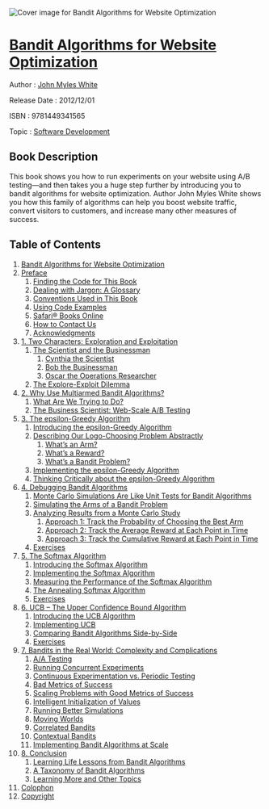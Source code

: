 ![Cover image for Bandit Algorithms for Website Optimization](https://imgdetail.ebookreading.net/cover/cover/software_development/EB9781449341565.jpg)

[Bandit Algorithms for Website Optimization](https://ebookreading.net/view/book/Bandit+Algorithms+for+Website+Optimization-EB9781449341565_1.html "Bandit Algorithms for Website Optimization")
====================================================================================================================

Author : [John Myles White](https://ebookreading.net/search/author/John+Myles+White)

Release Date : 2012/12/01

ISBN : 9781449341565

Topic : [Software Development](https://ebookreading.net/search/category/software-development)

Book Description
-----------------

This book shows you how to run experiments on your website using A/B testing—and then takes you a huge step further by introducing you to bandit algorithms for website optimization. Author John Myles White shows you how this family of algorithms can help you boost website traffic, convert visitors to customers, and increase many other measures of success.
              
Table of Contents
-----------------

1. [Bandit Algorithms for Website Optimization](https://ebookreading.net/view/book/Bandit+Algorithms+for+Website+Optimization-EB9781449341565_2.html)
1. [Preface](https://ebookreading.net/view/book/Bandit+Algorithms+for+Website+Optimization-EB9781449341565_3.html)
    1. [Finding the Code for This Book](https://ebookreading.net/view/book/Bandit+Algorithms+for+Website+Optimization-EB9781449341565_3.html#_finding_the_code_f)
    1. [Dealing with Jargon: A Glossary](https://ebookreading.net/view/book/Bandit+Algorithms+for+Website+Optimization-EB9781449341565_3.html#_dealing_with_jargo)
    1. [Conventions Used in This Book](https://ebookreading.net/view/book/Bandit+Algorithms+for+Website+Optimization-EB9781449341565_3.html#_conventions_used_i)
    1. [Using Code Examples](https://ebookreading.net/view/book/Bandit+Algorithms+for+Website+Optimization-EB9781449341565_3.html#_using_code_example)
    1. [Safari® Books Online](https://ebookreading.net/view/book/Bandit+Algorithms+for+Website+Optimization-EB9781449341565_3.html#_safari_books_onlin)
    1. [How to Contact Us](https://ebookreading.net/view/book/Bandit+Algorithms+for+Website+Optimization-EB9781449341565_3.html#_how_to_contact_us)
    1. [Acknowledgments](https://ebookreading.net/view/book/Bandit+Algorithms+for+Website+Optimization-EB9781449341565_3.html#_acknowledgments)
1. [1. Two Characters: Exploration and Exploitation](https://ebookreading.net/view/book/Bandit+Algorithms+for+Website+Optimization-EB9781449341565_4.html)
    1. [The Scientist and the Businessman](https://ebookreading.net/view/book/Bandit+Algorithms+for+Website+Optimization-EB9781449341565_4.html#_the_scientist_and_)
        1. [Cynthia the Scientist](https://ebookreading.net/view/book/Bandit+Algorithms+for+Website+Optimization-EB9781449341565_4.html#_cynthia_the_scient)
        1. [Bob the Businessman](https://ebookreading.net/view/book/Bandit+Algorithms+for+Website+Optimization-EB9781449341565_4.html#_bob_the_businessma)
        1. [Oscar the Operations Researcher](https://ebookreading.net/view/book/Bandit+Algorithms+for+Website+Optimization-EB9781449341565_4.html#_oscar_the_operatio)
    1. [The Explore-Exploit Dilemma](https://ebookreading.net/view/book/Bandit+Algorithms+for+Website+Optimization-EB9781449341565_4.html#_the_explore_exploi)
1. [2. Why Use Multiarmed Bandit Algorithms?](https://ebookreading.net/view/book/Bandit+Algorithms+for+Website+Optimization-EB9781449341565_5.html)
    1. [What Are We Trying to Do?](https://ebookreading.net/view/book/Bandit+Algorithms+for+Website+Optimization-EB9781449341565_5.html#_what_are_we_trying)
    1. [The Business Scientist: Web-Scale A/B Testing](https://ebookreading.net/view/book/Bandit+Algorithms+for+Website+Optimization-EB9781449341565_5.html#_the_business_scien)
1. [3. The epsilon-Greedy Algorithm](https://ebookreading.net/view/book/Bandit+Algorithms+for+Website+Optimization-EB9781449341565_6.html)
    1. [Introducing the epsilon-Greedy Algorithm](https://ebookreading.net/view/book/Bandit+Algorithms+for+Website+Optimization-EB9781449341565_6.html#_introducing_the_ep)
    1. [Describing Our Logo-Choosing Problem Abstractly](https://ebookreading.net/view/book/Bandit+Algorithms+for+Website+Optimization-EB9781449341565_6.html#_describing_our_log)
        1. [What’s an Arm?](https://ebookreading.net/view/book/Bandit+Algorithms+for+Website+Optimization-EB9781449341565_6.html#_what_8217_s_an_arm)
        1. [What’s a Reward?](https://ebookreading.net/view/book/Bandit+Algorithms+for+Website+Optimization-EB9781449341565_6.html#_what_8217_s_a_rewa)
        1. [What’s a Bandit Problem?](https://ebookreading.net/view/book/Bandit+Algorithms+for+Website+Optimization-EB9781449341565_6.html#_what_8217_s_a_band)
    1. [Implementing the epsilon-Greedy Algorithm](https://ebookreading.net/view/book/Bandit+Algorithms+for+Website+Optimization-EB9781449341565_6.html#_implementing_the_e)
    1. [Thinking Critically about the epsilon-Greedy Algorithm](https://ebookreading.net/view/book/Bandit+Algorithms+for+Website+Optimization-EB9781449341565_6.html#_thinking_criticall)
1. [4. Debugging Bandit Algorithms](https://ebookreading.net/view/book/Bandit+Algorithms+for+Website+Optimization-EB9781449341565_7.html)
    1. [Monte Carlo Simulations Are Like Unit Tests for Bandit Algorithms](https://ebookreading.net/view/book/Bandit+Algorithms+for+Website+Optimization-EB9781449341565_7.html#_monte_carlo_simula)
    1. [Simulating the Arms of a Bandit Problem](https://ebookreading.net/view/book/Bandit+Algorithms+for+Website+Optimization-EB9781449341565_7.html#_simulating_the_arm)
    1. [Analyzing Results from a Monte Carlo Study](https://ebookreading.net/view/book/Bandit+Algorithms+for+Website+Optimization-EB9781449341565_7.html#_analyzing_results_)
        1. [Approach 1: Track the Probability of Choosing the Best Arm](https://ebookreading.net/view/book/Bandit+Algorithms+for+Website+Optimization-EB9781449341565_7.html#_approach_1_track_t)
        1. [Approach 2: Track the Average Reward at Each Point in Time](https://ebookreading.net/view/book/Bandit+Algorithms+for+Website+Optimization-EB9781449341565_7.html#_approach_2_track_t)
        1. [Approach 3: Track the Cumulative Reward at Each Point in Time](https://ebookreading.net/view/book/Bandit+Algorithms+for+Website+Optimization-EB9781449341565_7.html#_approach_3_track_t)
    1. [Exercises](https://ebookreading.net/view/book/Bandit+Algorithms+for+Website+Optimization-EB9781449341565_7.html#_exercises)
1. [5. The Softmax Algorithm](https://ebookreading.net/view/book/Bandit+Algorithms+for+Website+Optimization-EB9781449341565_8.html)
    1. [Introducing the Softmax Algorithm](https://ebookreading.net/view/book/Bandit+Algorithms+for+Website+Optimization-EB9781449341565_8.html#_introducing_the_so)
    1. [Implementing the Softmax Algorithm](https://ebookreading.net/view/book/Bandit+Algorithms+for+Website+Optimization-EB9781449341565_8.html#_implementing_the_s)
    1. [Measuring the Performance of the Softmax Algorithm](https://ebookreading.net/view/book/Bandit+Algorithms+for+Website+Optimization-EB9781449341565_8.html#_measuring_the_perf)
    1. [The Annealing Softmax Algorithm](https://ebookreading.net/view/book/Bandit+Algorithms+for+Website+Optimization-EB9781449341565_8.html#_the_annealing_soft)
    1. [Exercises](https://ebookreading.net/view/book/Bandit+Algorithms+for+Website+Optimization-EB9781449341565_8.html#_exercises_2)
1. [6. UCB – The Upper Confidence Bound Algorithm](https://ebookreading.net/view/book/Bandit+Algorithms+for+Website+Optimization-EB9781449341565_9.html)
    1. [Introducing the UCB Algorithm](https://ebookreading.net/view/book/Bandit+Algorithms+for+Website+Optimization-EB9781449341565_9.html#_introducing_the_uc)
    1. [Implementing UCB](https://ebookreading.net/view/book/Bandit+Algorithms+for+Website+Optimization-EB9781449341565_9.html#_implementing_ucb)
    1. [Comparing Bandit Algorithms Side-by-Side](https://ebookreading.net/view/book/Bandit+Algorithms+for+Website+Optimization-EB9781449341565_9.html#_comparing_bandit_a)
    1. [Exercises](https://ebookreading.net/view/book/Bandit+Algorithms+for+Website+Optimization-EB9781449341565_9.html#_exercises_3)
1. [7. Bandits in the Real World: Complexity and Complications](https://ebookreading.net/view/book/Bandit+Algorithms+for+Website+Optimization-EB9781449341565_10.html)
    1. [A/A Testing](https://ebookreading.net/view/book/Bandit+Algorithms+for+Website+Optimization-EB9781449341565_10.html#_a_a_testing)
    1. [Running Concurrent Experiments](https://ebookreading.net/view/book/Bandit+Algorithms+for+Website+Optimization-EB9781449341565_10.html#_running_concurrent)
    1. [Continuous Experimentation vs. Periodic Testing](https://ebookreading.net/view/book/Bandit+Algorithms+for+Website+Optimization-EB9781449341565_10.html#_continuous_experim)
    1. [Bad Metrics of Success](https://ebookreading.net/view/book/Bandit+Algorithms+for+Website+Optimization-EB9781449341565_10.html#_bad_metrics_of_suc)
    1. [Scaling Problems with Good Metrics of Success](https://ebookreading.net/view/book/Bandit+Algorithms+for+Website+Optimization-EB9781449341565_10.html#_scaling_problems_w)
    1. [Intelligent Initialization of Values](https://ebookreading.net/view/book/Bandit+Algorithms+for+Website+Optimization-EB9781449341565_10.html#_intelligent_initia)
    1. [Running Better Simulations](https://ebookreading.net/view/book/Bandit+Algorithms+for+Website+Optimization-EB9781449341565_10.html#_running_better_sim)
    1. [Moving Worlds](https://ebookreading.net/view/book/Bandit+Algorithms+for+Website+Optimization-EB9781449341565_10.html#_moving_worlds)
    1. [Correlated Bandits](https://ebookreading.net/view/book/Bandit+Algorithms+for+Website+Optimization-EB9781449341565_10.html#_correlated_bandits)
    1. [Contextual Bandits](https://ebookreading.net/view/book/Bandit+Algorithms+for+Website+Optimization-EB9781449341565_10.html#_contextual_bandits)
    1. [Implementing Bandit Algorithms at Scale](https://ebookreading.net/view/book/Bandit+Algorithms+for+Website+Optimization-EB9781449341565_10.html#_implementing_bandi)
1. [8. Conclusion](https://ebookreading.net/view/book/Bandit+Algorithms+for+Website+Optimization-EB9781449341565_11.html)
    1. [Learning Life Lessons from Bandit Algorithms](https://ebookreading.net/view/book/Bandit+Algorithms+for+Website+Optimization-EB9781449341565_11.html#_learning_life_less)
    1. [A Taxonomy of Bandit Algorithms](https://ebookreading.net/view/book/Bandit+Algorithms+for+Website+Optimization-EB9781449341565_11.html#_a_taxonomy_of_band)
    1. [Learning More and Other Topics](https://ebookreading.net/view/book/Bandit+Algorithms+for+Website+Optimization-EB9781449341565_11.html#_learning_more_and_)
1. [Colophon](https://ebookreading.net/view/book/Bandit+Algorithms+for+Website+Optimization-EB9781449341565_12.html)
1. [Copyright](https://ebookreading.net/view/book/Bandit+Algorithms+for+Website+Optimization-EB9781449341565_13.html)
